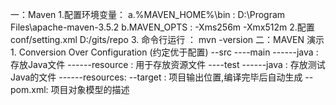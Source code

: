 一：Maven
    1.配置环境变量：
        a.%MAVEN_HOME%\bin : D:\Program Files\apache-maven-3.5.2
        b.MAVEN_OPTS : -Xms256m -Xmx512m
    2.配置 conf/setting.xml <localRepository>D:/gits/repo</localRepository>
    3. 命令行运行 ： mvn -version
二：MAVEN 演示
    1. Conversion Over Configuration (约定优于配置)
    --src
    ----main
    ------java : 存放Java文件
    ------resource : 用于存放资源文件
    ----test
    ------java : 存放测试Java的文件
    ------resources:
    --target : 项目输出位置,编译完毕后自动生成
    --pom.xml: 项目对象模型的描述